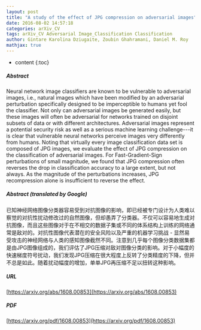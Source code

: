 ```yaml
---
layout: post
title: "A study of the effect of JPG compression on adversarial images"
date: 2016-08-02 14:57:18
categories: arXiv_CV
tags: arXiv_CV Adversarial Image_Classification Classification
author: Gintare Karolina Dziugaite, Zoubin Ghahramani, Daniel M. Roy
mathjax: true
---
```


* content
{:toc}

##### Abstract
Neural network image classifiers are known to be vulnerable to adversarial images, i.e., natural images which have been modified by an adversarial perturbation specifically designed to be imperceptible to humans yet fool the classifier. Not only can adversarial images be generated easily, but these images will often be adversarial for networks trained on disjoint subsets of data or with different architectures. Adversarial images represent a potential security risk as well as a serious machine learning challenge---it is clear that vulnerable neural networks perceive images very differently from humans. Noting that virtually every image classification data set is composed of JPG images, we evaluate the effect of JPG compression on the classification of adversarial images. For Fast-Gradient-Sign perturbations of small magnitude, we found that JPG compression often reverses the drop in classification accuracy to a large extent, but not always. As the magnitude of the perturbations increases, JPG recompression alone is insufficient to reverse the effect.

##### Abstract (translated by Google)
已知神经网络图像分类器容易受到对抗图像的影响，即已经被专门设计为人类难以察觉的对抗性扰动修改过的自然图像，但却愚弄了分类器。不仅可以容易地生成对抗图像，而且这些图像对于在不相交的数据子集或不同的体系结构上训练的网络通常是敌对的。对抗性图像代表潜在的安全风险以及严重的机器学习挑战 - 显然易受攻击的神经网络与人类的感知图像截然不同。注意到几乎每个图像分类数据集都是由JPG图像组成的，我们评估了JPG压缩对敌对图像分类的影响。对于小幅度的快速梯度符号扰动，我们发现JPG压缩在很大程度上反转了分类精度的下降，但并不总是如此。随着扰动幅度的增加，单单JPG再压缩不足以扭转这种影响。

##### URL
[https://arxiv.org/abs/1608.00853](https://arxiv.org/abs/1608.00853)

##### PDF
[https://arxiv.org/pdf/1608.00853](https://arxiv.org/pdf/1608.00853)

